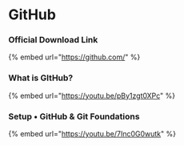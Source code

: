 # GitHub

### Official Download Link

{% embed url="https://github.com/" %}

### What is GItHub?

{% embed url="https://youtu.be/pBy1zgt0XPc" %}

### Setup • GitHub & Git Foundations

{% embed url="https://youtu.be/7Inc0G0wutk" %}

